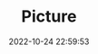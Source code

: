 ---
weight: 1
images:
- /images/edited/140.jpeg
title: Picture
date: 2022-10-24 22:59:53
tags:
- luminar
- work
---